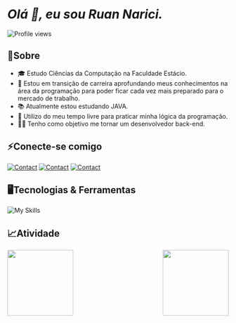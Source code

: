 # *Olá 👋, eu sou Ruan Narici.*
<div align="left">
<img src="https://komarev.com/ghpvc/?username=ruan-narici&color=green" alt="Profile views"/>

##  📃**Sobre**

* 🎓 Estudo Ciências da Computação na Faculdade Estácio.
* 💼 Estou em transição de carreira aprofundando meus conhecimentos na área da programação para poder ficar cada vez mais preparado para o mercado de trabalho.
* 📚 Atualmente estou estudando JAVA.
* 🎯 Utilizo do meu tempo livre para praticar minha lógica da programação.
* 👨‍💻 Tenho como objetivo me tornar um desenvolvedor back-end.

##  ⚡**Conecte-se comigo** 

[![Contact](https://skillicons.dev/icons?i=linkedin)](https://www.linkedin.com/in/ruan-narici/)
[![Contact](https://skillicons.dev/icons?i=instagram)](https://www.instagram.com/ruan.narici/)
[![Contact](https://skillicons.dev/icons?i=discord)](https://discord.com/channels/@me/1055241203001597993)


##  🖥️**Tecnologias & Ferramentas**

![My Skills](https://skillicons.dev/icons?i=html,css,js,java,mysql,ps,figma,linux,git,github,vscode)
  

  
##  📈**Atividade**

<!--GRÁFICO_LINGUAGEM---><img align="left" height="150em" src="https://github-readme-stats.vercel.app/api/top-langs/?username=ruan-narici&layout=compact&hide_title=true&hide_border=true&border_radius=10&bg_color=242938&title_color=fff&text_color=fff&card_width=210"/>
<!--GRÁFICO_STATS---><img align="right" height="150em" src="https://github-readme-stats.vercel.app/api?username=ruan-narici&show_icons=true&hide_title=true&layout=compact&hide_border=true&border_radius=10&bg_color=242938&title_color=fff&text_color=fff&icon_color=f70&ring_color=f70&card_width=310">

</div>

<!---
ruan-narici/ruan-narici is a ✨ special ✨ repository because its `README.md` (this file) appears on your GitHub profile.
You can click the Preview link to take a look at your changes.
--->
